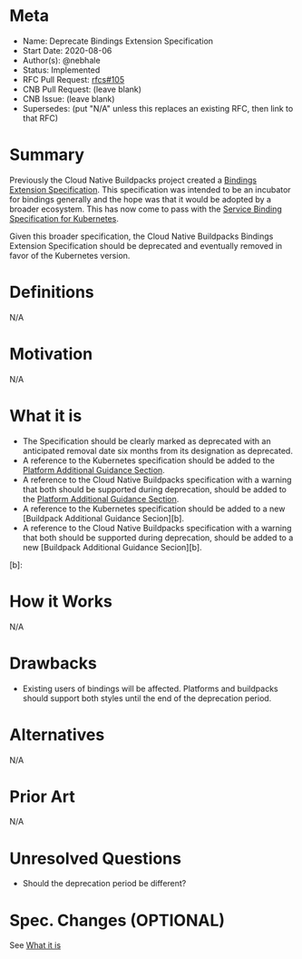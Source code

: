 # Meta
[meta]: #meta
- Name: Deprecate Bindings Extension Specification
- Start Date: 2020-08-06
- Author(s): @nebhale
- Status: Implemented
- RFC Pull Request: [rfcs#105](https://github.com/buildpacks/rfcs/pull/105)
- CNB Pull Request: (leave blank)
- CNB Issue: (leave blank)
- Supersedes: (put "N/A" unless this replaces an existing RFC, then link to that RFC)

# Summary
[summary]: #summary

Previously the Cloud Native Buildpacks project created a [Bindings Extension Specification][cnb].  This specification was intended to be an incubator for bindings generally and the hope was that it would be adopted by a broader ecosystem.  This has now come to pass with the [Service Binding Specification for Kubernetes][k8s].

Given this broader specification, the Cloud Native Buildpacks Bindings Extension Specification should be deprecated and eventually removed in favor of the Kubernetes version.

[cnb]: https://github.com/buildpacks/spec/blob/main/extensions/bindings.md
[k8s]: https://k8s-service-bindings.github.io/spec/

# Definitions
[definitions]: #definitions

N/A

# Motivation
[motivation]: #motivation

N/A

# What it is
[what-it-is]: #what-it-is

- The Specification should be clearly marked as deprecated with an anticipated removal date six months from its designation as deprecated.
- A reference to the Kubernetes specification should be added to the [Platform Additional Guidance Section][p].
- A reference to the Cloud Native Buildpacks specification with a warning that both should be supported during deprecation, should be added to the [Platform Additional Guidance Section][p].
- A reference to the Kubernetes specification should be added to a new [Buildpack Additional Guidance Secion][b].
- A reference to the Cloud Native Buildpacks specification with a warning that both should be supported during deprecation, should be added to a new [Buildpack Additional Guidance Secion][b].

[p]: https://github.com/buildpacks/spec/blob/main/platform.md#additional-guidance
[b]:

# How it Works
[how-it-works]: #how-it-works

N/A

# Drawbacks
[drawbacks]: #drawbacks

- Existing users of bindings will be affected.  Platforms and buildpacks should support both styles until the end of the deprecation period.

# Alternatives
[alternatives]: #alternatives

N/A

# Prior Art
[prior-art]: #prior-art

N/A

# Unresolved Questions
[unresolved-questions]: #unresolved-questions

- Should the deprecation period be different?

# Spec. Changes (OPTIONAL)
[spec-changes]: #spec-changes

See [What it is](#what-it-is)
